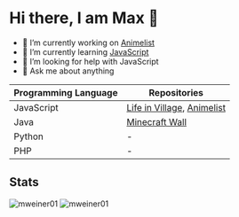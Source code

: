 # Hi there, I am Max 👋

- 🔭 I’m currently working on [Animelist](https://github.com/mweiner01/animelist)
- 🌱 I’m currently learning [JavaScript](https://developer.mozilla.org/en-US/docs/Web/JavaScript)
- 🤔 I’m looking for help with JavaScript
- 💬 Ask me about anything

| Programming Language | Repositories |
| ------ | ------ |
| JavaScript | [Life in Village](https://github.com/mweiner01/lifeinvillage_node), [Animelist](https://github.com/mweiner01/animelist) |
| Java | [Minecraft Wall](https://github.com/mweiner01/minecraft-wall) |
| Python | - |
| PHP | - |

## Stats
![mweiner01](https://github-readme-stats.vercel.app/api?username=mweiner01&count_private=true&hide_border=true&show_icons=true&include_all_commits=true)
![mweiner01](https://github-readme-stats.vercel.app/api/top-langs/?username=mweiner01&layout=compact&hide_border=true)
